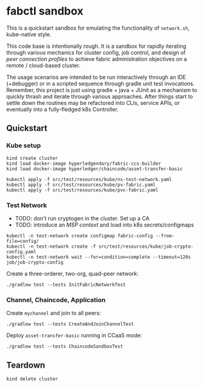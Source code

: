 # fabctl sandbox 

This is a quickstart sandbox for emulating the functionality of `network.sh`, kube-native style.

This code base is intentionally rough.  It is a sandbox for rapidly iterating through various mechanics 
for cluster config, job control, and design of _peer connection profiles_ to achieve fabric administration 
objectives on a remote / cloud-based cluster.

The usage scenarios are intended to be run interactively through an IDE (+debugger) or in a scripted sequence
through gradle unit test invocations.  Remember, this project is just using gradle + java + JUnit as a 
mechanism to quickly thrash and iterate through various approaches.  After things start to settle down the 
routines may be refactored into CLIs, service APIs, or eventually into a fully-fledged k8s Controller. 


## Quickstart 

### Kube setup

```shell
kind create cluster
kind load docker-image hyperledgendary/fabric-ccs-builder
kind load docker-image hyperledger/chaincode/asset-transfer-basic

kubectl apply -f src/test/resources/kube/ns-test-network.yaml
kubectl apply -f src/test/resources/kube/pv-fabric.yaml
kubectl apply -f src/test/resources/kube/pvc-fabric.yaml
```

### Test Network 

- TODO: don't run cryptogen in the cluster.  Set up a CA 
- TODO: introduce an _MSP context_ and load into k8s secrets/configmaps 

```shell 
kubectl -n test-network create configmap fabric-config --from-file=config/
kubectl -n test-network create -f src/test/resources/kube/job-crypto-config.yaml
kubectl -n test-network wait --for=condition=complete --timeout=120s job/job-crypto-config
```

Create a three-orderer, two-org, quad-peer network: 
```shell
./gradlew test --tests InitFabricNetworkTest
```


### Channel, Chaincode, Application 

Create `mychannel` and join to all peers: 
```shell
./gradlew test --tests CreateAndJoinChannelTest 
```

Deploy `asset-transfer-basic` running in CCaaS mode: 
```shell
./gradlew test --tests ChaincodeSandboxTest
```

## Teardown 

```shell
kind delete cluster
```